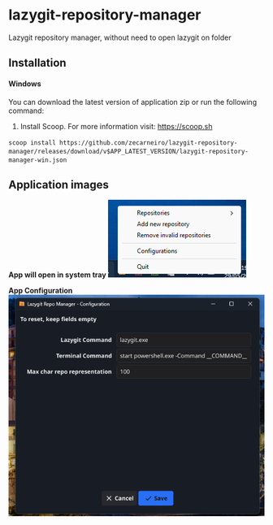 # lazygit-repository-manager

Lazygit repository manager, without need to open lazygit on folder

## Installation

#### Windows

You can download the latest version of application zip or run the following command:

1. Install Scoop. For more information visit: https://scoop.sh

`scoop install https://github.com/zecarneiro/lazygit-repository-manager/releases/download/v$APP_LATEST_VERSION/lazygit-repository-manager-win.json`

## Application images

**App will open in system tray**
![Init app](./images/tray.png)

**App Configuration**
![Configuration app](./images/configuration.png)
